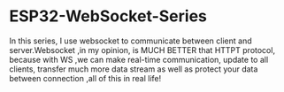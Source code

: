 # ESP32-WebSocket-Series
In this series, I use websocket to communicate between client and server.Websocket ,in my opinion, is MUCH BETTER that HTTPT protocol, because with WS ,we can make real-time communication, update to all clients, transfer much more data stream as well as protect your data between connection ,all of this in real life!
